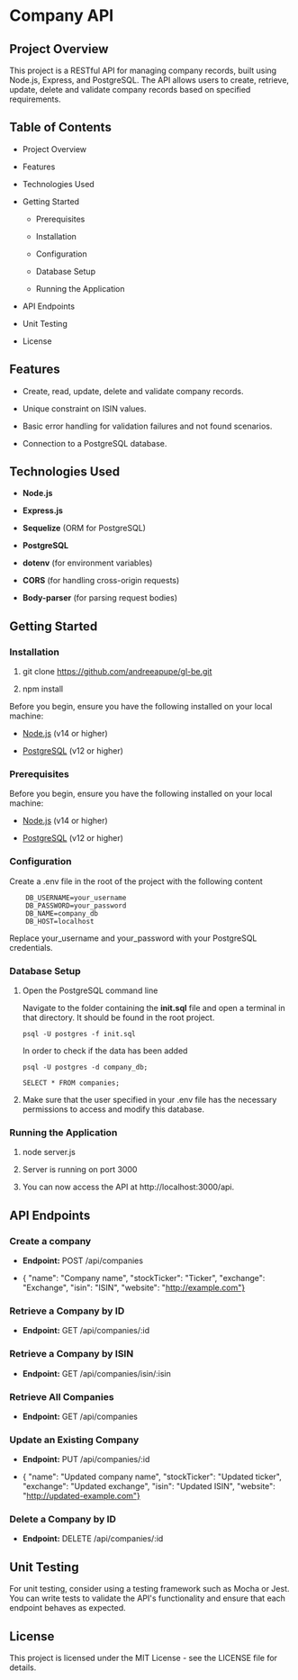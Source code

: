 Company API
===========

Project Overview
----------------

This project is a RESTful API for managing company records, built using Node.js, Express, and PostgreSQL. The API allows users to create, retrieve, update, delete and validate company records based on specified requirements.

Table of Contents
-----------------

*   Project Overview
    
*   Features
    
*   Technologies Used
    
*   Getting Started
    
    *   Prerequisites
        
    *   Installation
        
    *   Configuration
        
    *   Database Setup
        
    *   Running the Application
        
*   API Endpoints
    
*   Unit Testing
    
*   License
    

Features
--------

*   Create, read, update, delete and validate company records.
    
*   Unique constraint on ISIN values.
    
*   Basic error handling for validation failures and not found scenarios.
    
*   Connection to a PostgreSQL database.
    

Technologies Used
-----------------

*   **Node.js**
    
*   **Express.js**
    
*   **Sequelize** (ORM for PostgreSQL)
    
*   **PostgreSQL**
    
*   **dotenv** (for environment variables)
    
*   **CORS** (for handling cross-origin requests)
    
*   **Body-parser** (for parsing request bodies)
    

Getting Started
---------------
### Installation

1.  git clone https://github.com/andreeapupe/gl-be.git
    
2.  npm install

Before you begin, ensure you have the following installed on your local machine:

*   [Node.js](https://nodejs.org/) (v14 or higher)
    
*   [PostgreSQL](https://www.postgresql.org/download/) (v12 or higher)


### Prerequisites

Before you begin, ensure you have the following installed on your local machine:

*   [Node.js](https://nodejs.org/) (v14 or higher)
    
*   [PostgreSQL](https://www.postgresql.org/download/) (v12 or higher)
    

### Configuration

Create a .env file in the root of the project with the following content

```
    DB_USERNAME=your_username
    DB_PASSWORD=your_password
    DB_NAME=company_db
    DB_HOST=localhost
```

Replace your\_username and your\_password with your PostgreSQL credentials.
    

### Database Setup

1.  Open the PostgreSQL command line
    
    Navigate to the folder containing the **init.sql** file and open a terminal in that directory. It should be found in the root project.

    ```
    psql -U postgres -f init.sql  
    
    ```
    
    In order to check if the data has been added
    
    ```
    psql -U postgres -d company_db;
    
    SELECT * FROM companies;
    ```
    
    
    
    

    
3.  Make sure that the user specified in your .env file has the necessary permissions to access and modify this database.
    

### Running the Application

1.  node server.js
    
2.  Server is running on port 3000
    
3.  You can now access the API at http://localhost:3000/api.
    

API Endpoints
-------------

### Create a company

*   **Endpoint:** POST /api/companies
    
*   { "name": "Company name", "stockTicker": "Ticker", "exchange": "Exchange", "isin": "ISIN", "website": "http://example.com"}
    

### Retrieve a Company by ID

*   **Endpoint:** GET /api/companies/:id
    

### Retrieve a Company by ISIN

*   **Endpoint:** GET /api/companies/isin/:isin
    

### Retrieve All Companies

*   **Endpoint:** GET /api/companies
    

### Update an Existing Company

*   **Endpoint:** PUT /api/companies/:id
    
*   { "name": "Updated company name", "stockTicker": "Updated ticker", "exchange": "Updated exchange", "isin": "Updated ISIN", "website": "http://updated-example.com"}


### Delete a Company by ID

*   **Endpoint:** DELETE /api/companies/:id
    

Unit Testing
------------

For unit testing, consider using a testing framework such as Mocha or Jest. You can write tests to validate the API's functionality and ensure that each endpoint behaves as expected.

License
-------

This project is licensed under the MIT License - see the LICENSE file for details.
